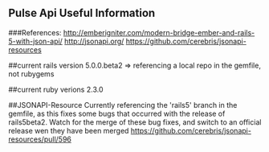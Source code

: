 Pulse Api Useful Information
----------------------------

###References:
http://emberigniter.com/modern-bridge-ember-and-rails-5-with-json-api/
http://jsonapi.org/
https://github.com/cerebris/jsonapi-resources

##current rails version
5.0.0.beta2 => referencing a local repo in the gemfile, not rubygems

##current ruby verions
2.3.0

##JSONAPI-Resource
Currently referencing the 'rails5' branch in the gemfile, as this fixes some bugs that occurred with the release of rails5beta2. Watch for the merge of these bug fixes, and switch to an official release wen they have been merged https://github.com/cerebris/jsonapi-resources/pull/596
